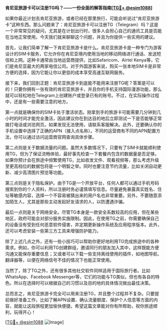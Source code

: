 **肯尼亚旅游卡可以注册TG吗？——一份全面的解答指南[[TG💪+ @esim1088](https://t.me/s/esim1088)]**

如果你最近计划去肯尼亚旅游，或者已经在那里旅行，可能会听说过“肯尼亚旅游卡”这种东西。那么问题来了：肯尼亚旅游卡可以注册TG（Telegram）吗？这是一个非常常见的疑问，尤其是在计划出行时，很多人会担心自己的通讯工具是否能在当地正常使用。今天我们就来聊聊这个问题，并且为你提供一些实用的建议。

首先，让我们简单了解一下肯尼亚旅游卡是什么。肯尼亚旅游卡是一种专门为游客设计的SIM卡服务，它允许你在肯尼亚境内使用当地的移动网络进行通话、发送短信和上网。这种卡通常由当地运营商提供，比如Safaricom、Airtel Kenya等，它们是肯尼亚最大的两家电信公司。对于外国游客来说，购买一张本地SIM卡是非常方便的选择，因为它能让你以更低的成本享受高速互联网服务。

接下来，我们回到正题：肯尼亚旅游卡到底能不能用来注册TG呢？答案是可以的！只要你拥有一张有效的肯尼亚旅游卡，并且你的手机支持国际漫游功能，那么就可以轻松地在Telegram上创建账户或登录已有的账号。不过，在实际操作过程中，还是有一些需要注意的地方。

第一点就是确保你的SIM卡处于激活状态。刚拿到手的旅游卡可能需要几分钟到几小时的时间才能完全激活，因此建议你在到达目的地后立即测试一下是否能够正常拨打电话或浏览网页。如果发现无法使用，请联系客服解决。此外，还要确认你的手机设置中选择了正确的APN（接入点名称）。不同的运营商有不同的APN配置方法，你可以通过访问运营商官网查询具体步骤。

第二点则是关于数据流量的问题。虽然大多数情况下，只要有了SIM卡就能顺利使用TG，但为了保证流畅体验，最好事先检查一下套餐内包含的数据量是否足够。如果你预计会在旅途中频繁使用TG，比如收发文件、观看视频等，那么考虑升级至更高档位的数据包将是一个明智之举。同时也要注意节约流量，比如关闭自动更新、减少高清图片预览等功能。

第三点则是关于隐私保护。由于TG是一个开放平台，任何人都可以通过手机号码搜索到你的个人资料，所以注册时务必谨慎填写信息。尽量避免暴露真实姓名、住址等敏感内容，选择一个不容易被猜出来的用户名也非常重要。另外，不要随意添加陌生人，尤其是那些主动发起好友请求的人，以防遭遇诈骗。

最后一点则是关于网络安全。尽管TG本身是一款安全系数较高的应用，但在某些地区，政府可能会对部分服务实施限制。因此，在使用TG之前，你需要确保自己的设备没有受到任何恶意软件侵害，并定期更新操作系统及应用程序版本。此外，还可以考虑安装一些第三方工具来增强防护能力。

除了上述几点之外，还有一些小技巧可以帮助你更好地利用TG完成旅途中的各种需求。例如，你可以利用TG创建群组，邀请同行的朋友加入其中，这样既能方便沟通又能保存重要信息；又或者可以下载一些支持离线使用的插件，如地图导航、翻译器等，以便在网络信号不佳的情况下也能正常使用。

当然了，除了TG之外，还有很多其他社交软件同样适用于国际旅行者。比如WhatsApp、Facebook Messenger等，它们的功能与TG类似，但也有各自的特色。所以在选择时可以根据自己的习惯以及目的地的具体情况做出最佳决策。

总而言之，肯尼亚旅游卡完全可以用来注册TG，并且整个过程并不复杂。只要提前做好准备工作，比如了解APN设置、确认流量额度、保护个人信息等方面的内容，就能让这段旅程更加愉快便捷。希望这篇文章能对你有所帮助，祝你旅途顺利，玩得开心！

[[TG💪+ @esim1088](https://t.me/s/esim1088) ![Image](https://i.postimg.cc/4NQfJmqS/Snipaste-2025-05-13-00-14-12.png)]